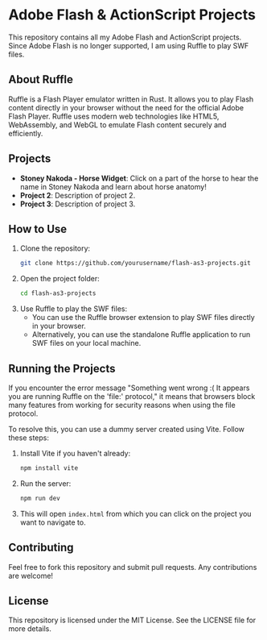 # Adobe Flash & ActionScript Projects

This repository contains all my Adobe Flash and ActionScript projects. Since Adobe Flash is no longer supported, I am using Ruffle to play SWF files.

## About Ruffle

Ruffle is a Flash Player emulator written in Rust. It allows you to play Flash content directly in your browser without the need for the official Adobe Flash Player. Ruffle uses modern web technologies like HTML5, WebAssembly, and WebGL to emulate Flash content securely and efficiently.

## Projects

- **Stoney Nakoda - Horse Widget**: Click on a part of the horse to hear the name in Stoney Nakoda and learn about horse anatomy!
- **Project 2**: Description of project 2.
- **Project 3**: Description of project 3.

## How to Use

1. Clone the repository:
    ```bash
    git clone https://github.com/yourusername/flash-as3-projects.git
    ```
2. Open the project folder:
    ```bash
    cd flash-as3-projects
    ```
3. Use Ruffle to play the SWF files:
    - You can use the Ruffle browser extension to play SWF files directly in your browser.
    - Alternatively, you can use the standalone Ruffle application to run SWF files on your local machine.

## Running the Projects

If you encounter the error message "Something went wrong :( It appears you are running Ruffle on the 'file:' protocol," it means that browsers block many features from working for security reasons when using the file protocol.

To resolve this, you can use a dummy server created using Vite. Follow these steps:

1. Install Vite if you haven't already:
    ```bash
    npm install vite
    ```
2. Run the server:
    ```bash
    npm run dev
    ```
3. This will open `index.html` from which you can click on the project you want to navigate to.

## Contributing

Feel free to fork this repository and submit pull requests. Any contributions are welcome!

## License

This repository is licensed under the MIT License. See the LICENSE file for more details.
